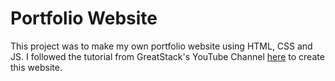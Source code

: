 # Portfolio Website 
This project was to make my own portfolio website using HTML, CSS and JS. 
I followed the tutorial from GreatStack's YouTube Channel [here](https://www.youtube.com/watch?v=0YFrGy_mzjY&ab_channel=GreatStack) to create this website. 